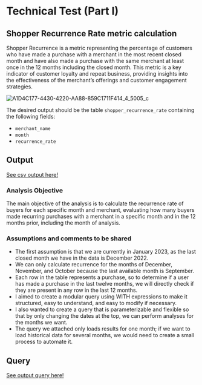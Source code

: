
# Technical Test (Part I)

## Shopper Recurrence Rate metric calculation

Shopper Recurrence is a metric representing the percentage of customers who have made a purchase with a merchant in the most recent closed month and have also made a purchase with the same merchant at least once in the 12 months including the closed month. This metric is a key indicator of customer loyalty and repeat business, providing insights into the effectiveness of the merchant’s offerings and customer engagement strategies.

![A1D4C177-4430-4220-AA88-859C1711F414_4_5005_c](https://github.com/user-attachments/assets/3b0b4544-ae2e-46ea-ba0b-077437cb8200)

The desired output should be the table `shopper_recurrence_rate` containing the following fields:

- `merchant_name`
- `month`
- `recurrence_rate`

## Output

[See csv output here!](https://github.com/raulvazquez7/analytics-engineer-challenge/blob/main/Part1/Output/monthly_recurrence_rate.csv)

### Analysis Objective

The main objective of the analysis is to calculate the recurrence rate of buyers for each specific month and merchant, evaluating how many buyers made recurring purchases with a merchant in a specific month and in the 12 months prior, including the month of analysis.

### Assumptions and comments to be shared

- The first assumption is that we are currently in January 2023, as the last closed month we have in the data is December 2022.
- We can only calculate recurrence for the months of December, November, and October because the last available month is September.
- Each row in the table represents a purchase, so to determine if a user has made a purchase in the last twelve months, we will directly check if they are present in any row in the last 12 months.
- I aimed to create a modular query using WITH expressions to make it structured, easy to understand, and easy to modify if necessary.
- I also wanted to create a query that is parameterizable and flexible so that by only changing the dates at the top, we can perform analyses for the months we want.
- The query we attached only loads results for one month; if we want to load historical data for several months, we would need to create a small process to automate it.

## Query

[See output query here!](https://github.com/raulvazquez7/analytics-engineer-challenge/blob/main/Part1/Queries/recurrence.sql)
